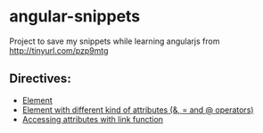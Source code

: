 angular-snippets
================
Project to save my snippets while learning angularjs from http://tinyurl.com/pzp9mtg


Directives:
-------------------------

  * [Element](http://jsfiddle.net/matubaum/htVCT/1)
  * [Element with different kind of attributes (&, = and @ operators)](http://jsfiddle.net/matubaum/WwPLA/2/)
  * [Accessing attributes with link function](http://jsfiddle.net/matubaum/ksBCf/1/)
